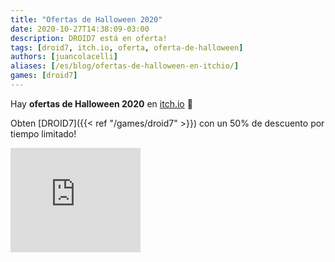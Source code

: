 ```yaml
---
title: "Ofertas de Halloween 2020"
date: 2020-10-27T14:38:09-03:00
description: DROID7 está en oferta!
tags: [droid7, itch.io, oferta, oferta-de-halloween]
authors: [juancolacelli]
aliases: [/es/blog/ofertas-de-halloween-en-itchio/]
games: [droid7]
---
```


Hay **ofertas de Halloween 2020** en [itch.io](https://juancolacelli.itch.io) 🎃

Obten [DROID7]({{< ref "/games/droid7" >}}) con un 50% de descuento por tiempo limitado!

<iframe src="https://itch.io/embed/570980?linkback=true&amp;bg_color=16171a&amp;fg_color=fafdff&amp;link_color=ff8426&amp;border_color=16171a" width="208" height="167" frameborder="0"><a href="https://juancolacelli.itch.io/droid7">DROID7</a></iframe>

